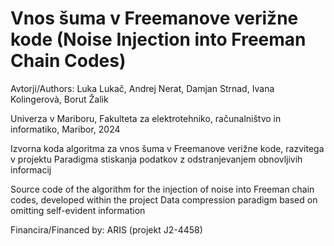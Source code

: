 ﻿# Vnos šuma v Freemanove verižne kode (Noise Injection into Freeman Chain Codes)

Avtorji/Authors: Luka Lukač, Andrej Nerat, Damjan Strnad, Ivana Kolingerovà, Borut Žalik

Univerza v Mariboru, Fakulteta za elektrotehniko, računalništvo in informatiko, Maribor, 2024

Izvorna koda algoritma za vnos šuma v Freemanove verižne kode, razvitega v projektu Paradigma stiskanja podatkov z odstranjevanjem obnovljivih informacij

Source code of the algorithm for the injection of noise into Freeman chain codes, developed within the project Data compression paradigm based on omitting self-evident information

Financira/Financed by: ARIS (projekt J2-4458)
